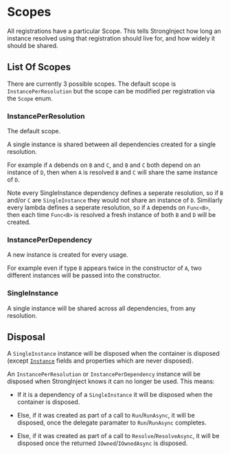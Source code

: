 # Scopes

All registrations have a particular Scope. This tells StrongInject how long an instance resolved using that registration should live for, and how widely it should be shared.

## List Of Scopes

There are currently 3 possible scopes. The default scope is `InstancePerResolution` but the scope can be modified per registration via the `Scope` enum.

### InstancePerResolution

The default scope.

A single instance is shared between all dependencies created for a single resolution.

For example if `A` debends on `B` and `C`, and `B` and `C` both depend on an instance of `D`, then when `A` is resolved `B` and `C` will share the same instance of `D`.

Note every SingleInstance dependency defines a seperate resolution, so if `B` and/or `C` are `SingleInstance` they would not share an instance of `D`. Similiarly every lambda defines a seperate resolution, so if `A` depends on `Func<B>`, then each time `Func<B>` is resolved a fresh instance of both `B` and `D` will be created.

### InstancePerDependency

A new instance is created for every usage.

For example even if type `B` appears twice in the constructor of `A`, two different instances will be passed into the constructor.

### SingleInstance

A single instance will be shared across all dependencies, from any resolution.

## Disposal

A `SingleInstance` instance will be disposed when the container is disposed (except [`Instance`](https://github.com/YairHalberstadt/stronginject/wiki/InstanceRegistration) fields and properties which are never disposed).

An `InstancePerResolution` or `InstancePerDependency` instance will be disposed when StrongInject knows it can no longer be used. This means:

- If it is a dependency of a `SingleInstance` it will be disposed when the container is disposed.

- Else, if it was created as part of a call to `Run`/`RunAsync`, it will be disposed, once the delegate paramater to `Run`/`RunAsync` completes.

- Else, if it was created as part of a call to `Resolve`/`ResolveAsync`, it will be disposed once the returned `IOwned`/`IOwnedAsync` is disposed.

